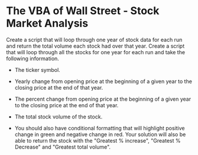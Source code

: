 # The VBA of Wall Street - Stock Market Analysis
Create a script that will loop through one year of stock data for each run and return the total volume each stock had over that year.
Create a script that will loop through all the stocks for one year for each run and take the following information.

  * The ticker symbol.

  * Yearly change from opening price at the beginning of a given year to the closing price at the end of that year.

  * The percent change from opening price at the beginning of a given year to the closing price at the end of that year.

  * The total stock volume of the stock.

* You should also have conditional formatting that will highlight positive change in green and negative change in red.
Your solution will also be able to return the stock with the "Greatest % increase", "Greatest % Decrease" and "Greatest total volume".
